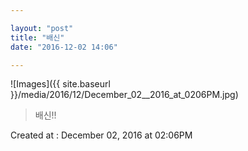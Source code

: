 ```yaml
---

layout: "post"  
title: "배신"  
date: "2016-12-02 14:06"

---
```


![Images]({{ site.baseurl }}/media/2016/12/December_02__2016_at_0206PM.jpg)

> 배신!!

Created at : December 02, 2016 at 02:06PM
